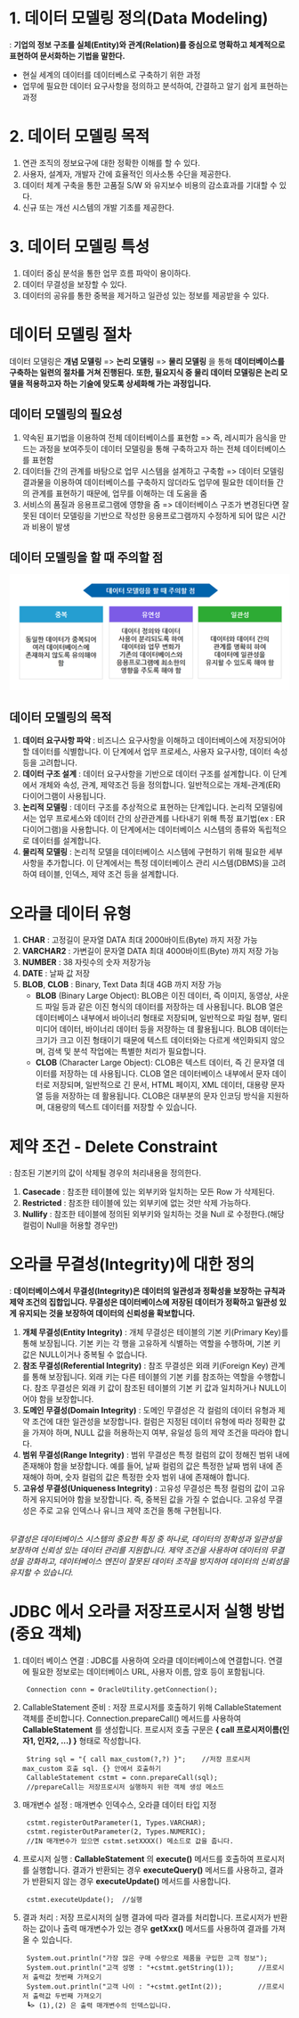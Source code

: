 # 1. 데이터 모델링 정의(Data Modeling)
: **기업의 정보 구조를 실체(Entity)와 관계(Relation)를 중심으로 명확하고 체계적으로 표현하여 문서화하는 기법을 말한다.** 
+ 현실 세계의 데이터를 데이터베스로 구축하기 위한 과정
+ 업무에 필요한 데이터 요구사항을 정의하고 분석하여, 간결하고 알기 쉽게 표현하는 과정

# 2. 데이터 모델링 목적
1. 연관 조직의 정보요구에 대한 정확한 이해를 할 수 있다.
2. 사용자, 설계자, 개발자 간에 효율적인 의사소통 수단을 제공한다.
3. 데이터 체계 구축을 통한 고품질 S/W 와 유지보수 비용의 감소효과를 기대할 수 있다.
4. 신규 또는 개선 시스템의 개발 기초를 제공한다.

# 3. 데이터 모델링 특성
1. 데이터 중심 분석을 통한 업무 흐름 파악이 용이하다.
2. 데이터 무결성을 보장할 수 있다.
3. 데이터의 공유를 통한 중복을 제거하고 일관성 있는 정보를 제공받을 수 있다.

# 데이터 모델링 절차
데이터 모델링은 **개념 모델링** => **논리 모델링** => **물리 모델링** 을 통해 **데이터베이스를 구축하는 일련의 절차를 거쳐 진행된다.** **또한, 필요지식 중 물리 데이터 모델링은 논리 모델을 적용하고자 하는 기술에 맞도록 상세화해 가는 과정입니다.**

## 데이터 모델링의 필요성
1. 약속된 표기법을 이용하여 전체 데이터베이스를 표현함 => 즉, 레시피가 음식을 만드는 과정을 보여주듯이 데이터 모델링을 통해 구축하고자 하는 전체 데이터베이스를 표현함
2. 데이터들 간의 관계를 바탕으로 업무 시스템을 설계하고 구축함 => 데이터 모델링 결과물을 이용하여 데이터베이스를 구축하지 않더라도 업무에 필요한 데이터들 간의 관계를 표현하기 때문에, 업무를 이해하는 데 도움을 줌
3. 서비스의 품질과 응용프로그램에 영향을 줌 => 데이터베이스 구조가 변경된다면 잘못된 데이터 모델링을 기반으로 작성한 응용프로그램까지 수정하게 되어 많은 시간과 비용이 발생

## 데이터 모델링을 할 때 주의할 점
![Alt text](image.png)

## 데이터 모델링의 목적
1. **데이터 요구사항 파악** : 비즈니스 요구사항을 이해하고 데이터베이스에 저장되어야 할 데이터를 식별합니다. 이 단계에서 업무 프로세스, 사용자 요구사항, 데이터 속성 등을 고려합니다.
2. **데이터 구조 설계** : 데이터 요구사항을 기반으로 데이터 구조를 설계합니다. 이 단계에서 개체와 속성, 관계, 제약조건 등을 정의합니다. 일반적으로는 개체-관계(ER) 다이어그램이 사용됩니다.
3. **논리적 모델링** : 데이터 구조를 추상적으로 표현하는 단계입니다. 논리적 모델링에서는 업무 프로세스와 데이터 간의 상관관계를 나타내기 위해 특정 표기법(ex : ER 다이어그램)을 사용합니다. 이 단계에서는 데이터베이스 시스템의 종류와 독립적으로 데이터를 설계합니다.
4. **물리적 모델링** : 논리적 모델을 데이터베이스 시스템에 구현하기 위해 필요한 세부 사항을 추가합니다. 이 단계에서는 특정 데이터베이스 관리 시스템(DBMS)을 고려하여 테이블, 인덱스, 제약 조건 등을 설계합니다.

# 오라클 데이터 유형
1. **CHAR** : 고정길이 문자열 DATA 최대 2000바이트(Byte) 까지 저장 가능
2. **VARCHAR2** : 가변길이 문자열 DATA 최대 4000바이트(Byte) 까지 저장 가능
3. **NUMBER** : 38 자릿수의 숫자 저장가능
4. **DATE** : 날짜 값 저장
5. **BLOB**, **CLOB** : Binary, Text Data 최대 4GB 까지 저장 가능
    + **BLOB** (Binary Large Object): BLOB은 이진 데이터, 즉 이미지, 동영상, 사운드 파일 등과 같은 이진 형식의 데이터를 저장하는 데 사용됩니다. BLOB 열은 데이터베이스 내부에서 바이너리 형태로 저장되며, 일반적으로 파일 첨부, 멀티미디어 데이터, 바이너리 데이터 등을 저장하는 데 활용됩니다. BLOB 데이터는 크기가 크고 이진 형태이기 때문에 텍스트 데이터와는 다르게 색인화되지 않으며, 검색 및 분석 작업에는 특별한 처리가 필요합니다.
    + **CLOB** (Character Large Object): CLOB은 텍스트 데이터, 즉 긴 문자열 데이터를 저장하는 데 사용됩니다. CLOB 열은 데이터베이스 내부에서 문자 데이터로 저장되며, 일반적으로 긴 문서, HTML 페이지, XML 데이터, 대용량 문자열 등을 저장하는 데 활용됩니다. CLOB은 대부분의 문자 인코딩 방식을 지원하며, 대용량의 텍스트 데이터를 저장할 수 있습니다.

# 제약 조건 - Delete Constraint
: 참조된 기본키의 값이 삭제될 경우의 처리내용을 정의한다.
1. **Casecade** : 참조한 테이블에 있는 외부키와 일치하는 모든 Row 가 삭제된다.
2. **Restricted** : 참조한 테이블에 있는 외부키에 없는 것만 삭제 가능하다.
3. **Nullify** : 참조한 테이블에 정의된 외부키와 일치하는 것을 Null 로 수정한다.(해당 컬럼이 Null을 허용할 경우만)

# 오라클 무결성(Integrity)에 대한 정의
: **데이터베이스에서 무결성(Integrity)은 데이터의 일관성과 정확성을 보장하는 규칙과 제약 조건의 집합입니다. 무결성은 데이터베이스에 저장된 데이터가 정확하고 일관성 있게 유지되는 것을 보장하여 데이터의 신뢰성을 확보합니다.** 
1. **개체 무결성(Entity Integrity)** : 개체 무결성은 테이블의 기본 키(Primary Key)를 통해 보장됩니다. 기본 키는 각 행을 고유하게 식별하는 역할을 수행하며, 기본 키 값은 NULL이거나 중복될 수 없습니다.
2. **참조 무결성(Referential Integrity)** : 참조 무결성은 외래 키(Foreign Key) 관계를 통해 보장됩니다. 외래 키는 다른 테이블의 기본 키를 참조하는 역할을 수행합니다. 참조 무결성은 외래 키 값이 참조된 테이블의 기본 키 값과 일치하거나 NULL이어야 함을 보장합니다.
3. **도메인 무결성(Domain Integrity)** : 도메인 무결성은 각 컬럼의 데이터 유형과 제약 조건에 대한 일관성을 보장합니다. 컬럼은 지정된 데이터 유형에 따라 정확한 값을 가져야 하며, NULL 값을 허용하는지 여부, 유일성 등의 제약 조건을 따라야 합니다.
4. **범위 무결성(Range Integrity)** : 범위 무결성은 특정 컬럼의 값이 정해진 범위 내에 존재해야 함을 보장합니다. 예를 들어, 날짜 컬럼의 값은 특정한 날짜 범위 내에 존재해야 하며, 숫자 컬럼의 값은 특정한 숫자 범위 내에 존재해야 합니다.
5. **고유성 무결성(Uniqueness Integrity)** : 고유성 무결성은 특정 컬럼의 값이 고유하게 유지되어야 함을 보장합니다. 즉, 중복된 값을 가질 수 없습니다. 고유성 무결성은 주로 고유 인덱스나 유니크 제약 조건을 통해 구현됩니다.<br><br>

*무결성은 데이터베이스 시스템의 중요한 특징 중 하나로, 데이터의 정확성과 일관성을 보장하여 신뢰성 있는 데이터 관리를 지원합니다. 제약 조건을 사용하여 데이터의 무결성을 강화하고, 데이터베이스 엔진이 잘못된 데이터 조작을 방지하여 데이터의 신뢰성을 유지할 수 있습니다.*

# JDBC 에서 오라클 저장프로시저 실행 방법(중요 객체)
1. 데이터 베이스 연결 : JDBC를 사용하여 오라클 데이터베이스에 연결합니다. 연결에 필요한 정보로는 데이터베이스 URL, 사용자 이름, 암호 등이 포함됩니다.

        Connection conn = OracleUtility.getConnection();

2. CallableStatement 준비 : 저장 프로시저를 호출하기 위해 CallableStatement 객체를 준비합니다. Connection.prepareCall() 메서드를 사용하여 **CallableStatement** 를 생성합니다. 프로시저 호출 구문은 **{ call 프로시저이름(인자1, 인자2, ...) }** 형태로 작성합니다.

        String sql = "{ call max_custom(?,?) }";	//저장 프로시저 max_custom 호출 sql. {} 안에서 호출하기
        CallableStatement cstmt = conn.prepareCall(sql);	
	    //prepareCall는 저장프로시저 실행하지 위한 객체 생성 메소드
    
3. 매개변수 설정 : 매개변수 인덱수스, 오라클 데이터 타입 지정

        cstmt.registerOutParameter(1, Types.VARCHAR);	
	    cstmt.registerOutParameter(2, Types.NUMERIC);
        //IN 매개변수가 있으면 cstmt.setXXXX() 메소드로 값을 줍니다.

4. 프로시저 실행 : **CallableStatement** 의 **execute()** 메서드를 호출하여 프로시저를 실행합니다. 결과가 반환되는 경우 **executeQuery()** 메서드를 사용하고, 결과가 반환되지 않는 경우 **executeUpdate()** 메서드를 사용합니다.

        cstmt.executeUpdate();	//실행

5. 결과 처리 : 저장 프로시저의 실행 결과에 따라 결과를 처리합니다. 프로시저가 반환하는 값이나 출력 매개변수가 있는 경우 **getXxx()** 메서드를 사용하여 결과를 가져올 수 있습니다.

        System.out.println("가장 많은 구매 수량으로 제품을 구입한 고객 정보");
	    System.out.println("고객 성명 : "+cstmt.getString(1));		//프로시저 출력값 첫번째 가져오기
	    System.out.println("고객 나이 : "+cstmt.getInt(2));			//프로시저 출력값 두번째 가져오기
        ┗> (1),(2) 은 출력 매개변수의 인덱스입니다.


